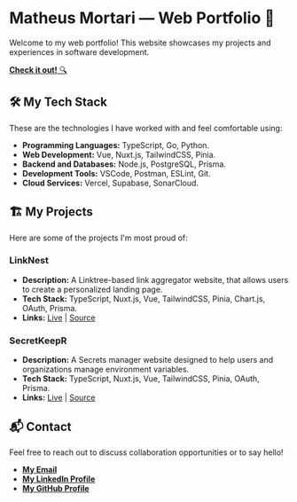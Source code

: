 # Matheus Mortari — Web Portfolio 🚀

Welcome to my web portfolio! This website showcases my projects and experiences in software development.

[**Check it out!** 🔍](https://matheus-mortari.vercel.app)

## 🛠️ My Tech Stack

These are the technologies I have worked with and feel comfortable using:

- **Programming Languages:** TypeScript, Go, Python.
- **Web Development:** Vue, Nuxt.js, TailwindCSS, Pinia.
- **Backend and Databases:** Node.js, PostgreSQL, Prisma.
- **Development Tools:** VSCode, Postman, ESLint, Git.
- **Cloud Services:** Vercel, Supabase, SonarCloud.

## 🏗️ My Projects

Here are some of the projects I'm most proud of:

### LinkNest

- **Description:** A Linktree-based link aggregator website, that allows users to create a personalized landing page.
- **Tech Stack:** TypeScript, Nuxt.js, Vue, TailwindCSS, Pinia, Chart.js, OAuth, Prisma.
- **Links:** [Live](https://linknest-live.vercel.app) | [Source](https://github.com/matimortari/linknest)

### SecretKeepR

- **Description:** A Secrets manager website designed to help users and organizations manage environment variables.
- **Tech Stack:** TypeScript, Nuxt.js, Vue, TailwindCSS, Pinia, OAuth, Prisma.
- **Links:** [Live](https://secretkeepr.vercel.app) | [Source](https://github.com/matimortari/secretkeepr)

## 📬 Contact

Feel free to reach out to discuss collaboration opportunities or to say hello!

- [**My Email**](mailto:matheus.felipe.19rt@gmail.com)
- [**My LinkedIn Profile**](https://www.linkedin.com/in/matheus-mortari-19rt)
- [**My GitHub Profile**](https://github.com/matimortari)
